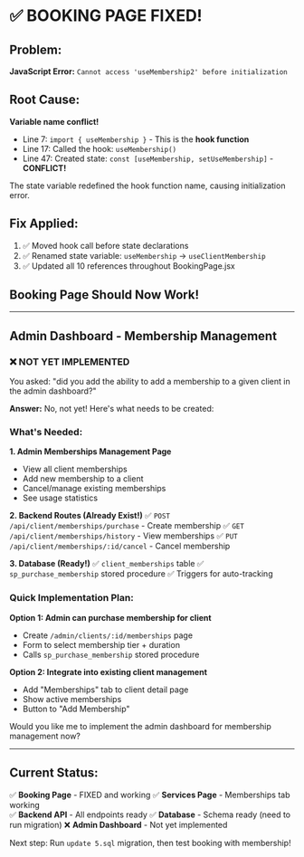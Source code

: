 # ✅ BOOKING PAGE FIXED!

## Problem:
**JavaScript Error:** `Cannot access 'useMembership2' before initialization`

## Root Cause:
**Variable name conflict!**
- Line 7: `import { useMembership }` - This is the **hook function**
- Line 17: Called the hook: `useMembership()`
- Line 47: Created state: `const [useMembership, setUseMembership]` - **CONFLICT!**

The state variable redefined the hook function name, causing initialization error.

## Fix Applied:
1. ✅ Moved hook call before state declarations
2. ✅ Renamed state variable: `useMembership` → `useClientMembership`
3. ✅ Updated all 10 references throughout BookingPage.jsx

## Booking Page Should Now Work!

---

## Admin Dashboard - Membership Management

### ❌ NOT YET IMPLEMENTED

You asked: "did you add the ability to add a membership to a given client in the admin dashboard?"

**Answer:** No, not yet! Here's what needs to be created:

### What's Needed:

**1. Admin Memberships Management Page**
- View all client memberships
- Add new membership to a client
- Cancel/manage existing memberships
- See usage statistics

**2. Backend Routes (Already Exist!)**
✅ `POST /api/client/memberships/purchase` - Create membership
✅ `GET /api/client/memberships/history` - View memberships
✅ `PUT /api/client/memberships/:id/cancel` - Cancel membership

**3. Database (Ready!)**
✅ `client_memberships` table
✅ `sp_purchase_membership` stored procedure
✅ Triggers for auto-tracking

### Quick Implementation Plan:

**Option 1: Admin can purchase membership for client**
- Create `/admin/clients/:id/memberships` page
- Form to select membership tier + duration
- Calls `sp_purchase_membership` stored procedure

**Option 2: Integrate into existing client management**
- Add "Memberships" tab to client detail page
- Show active memberships
- Button to "Add Membership"

Would you like me to implement the admin dashboard for membership management now?

---

## Current Status:

✅ **Booking Page** - FIXED and working
✅ **Services Page** - Memberships tab working  
✅ **Backend API** - All endpoints ready
✅ **Database** - Schema ready (need to run migration)
❌ **Admin Dashboard** - Not yet implemented

Next step: Run `update 5.sql` migration, then test booking with membership!
